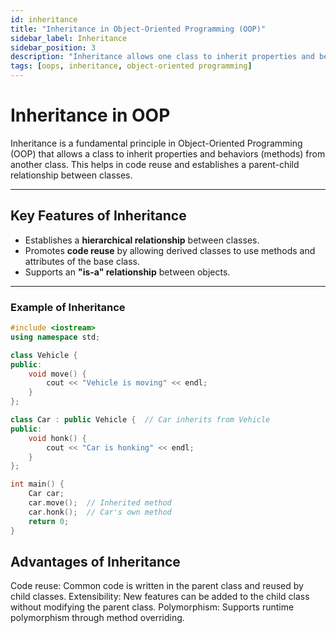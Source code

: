 ```yaml
---
id: inheritance
title: "Inheritance in Object-Oriented Programming (OOP)"
sidebar_label: Inheritance
sidebar_position: 3
description: "Inheritance allows one class to inherit properties and behaviors from another class, promoting code reuse and creating a hierarchy."
tags: [oops, inheritance, object-oriented programming]
---
```


# **Inheritance in OOP**

Inheritance is a fundamental principle in Object-Oriented Programming (OOP) that allows a class to inherit properties and behaviors (methods) from another class. This helps in code reuse and establishes a parent-child relationship between classes.

---

## **Key Features of Inheritance**
- Establishes a **hierarchical relationship** between classes.
- Promotes **code reuse** by allowing derived classes to use methods and attributes of the base class.
- Supports an **"is-a" relationship** between objects.

---

### **Example of Inheritance**


```cpp
#include <iostream>
using namespace std;

class Vehicle {
public:
    void move() {
        cout << "Vehicle is moving" << endl;
    }
};

class Car : public Vehicle {  // Car inherits from Vehicle
public:
    void honk() {
        cout << "Car is honking" << endl;
    }
};

int main() {
    Car car;
    car.move();  // Inherited method
    car.honk();  // Car's own method
    return 0;
}
```

## Advantages of Inheritance
Code reuse: Common code is written in the parent class and reused by child classes.
Extensibility: New features can be added to the child class without modifying the parent class.
Polymorphism: Supports runtime polymorphism through method overriding.
